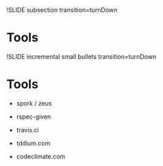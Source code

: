!SLIDE subsection transition=turnDown

# Tools

!SLIDE incremental small bullets transition=turnDown

# Tools

* spork / zeus
* rspec-given

* travis.ci
* tddium.com
* codeclimate.com
